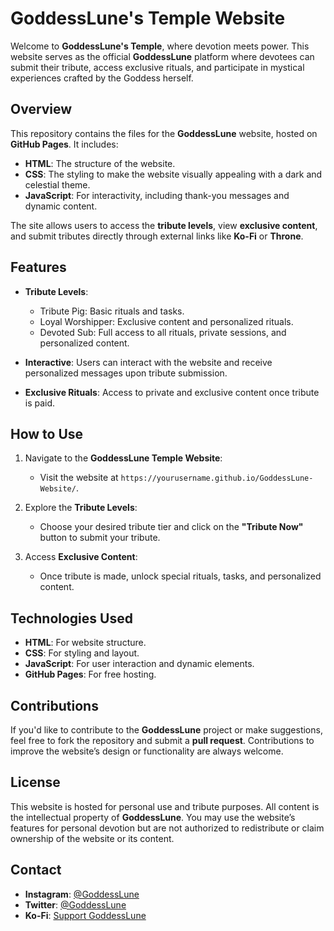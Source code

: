# GoddessLune's Temple Website

Welcome to **GoddessLune's Temple**, where devotion meets power. This website serves as the official **GoddessLune** platform where devotees can submit their tribute, access exclusive rituals, and participate in mystical experiences crafted by the Goddess herself.

## Overview

This repository contains the files for the **GoddessLune** website, hosted on **GitHub Pages**. It includes:
- **HTML**: The structure of the website.
- **CSS**: The styling to make the website visually appealing with a dark and celestial theme.
- **JavaScript**: For interactivity, including thank-you messages and dynamic content.

The site allows users to access the **tribute levels**, view **exclusive content**, and submit tributes directly through external links like **Ko-Fi** or **Throne**.

## Features

- **Tribute Levels**: 
  - Tribute Pig: Basic rituals and tasks.
  - Loyal Worshipper: Exclusive content and personalized rituals.
  - Devoted Sub: Full access to all rituals, private sessions, and personalized content.
  
- **Interactive**: Users can interact with the website and receive personalized messages upon tribute submission.

- **Exclusive Rituals**: Access to private and exclusive content once tribute is paid.

## How to Use

1. Navigate to the **GoddessLune Temple Website**:
   - Visit the website at `https://yourusername.github.io/GoddessLune-Website/`.
   
2. Explore the **Tribute Levels**: 
   - Choose your desired tribute tier and click on the **"Tribute Now"** button to submit your tribute.

3. Access **Exclusive Content**:
   - Once tribute is made, unlock special rituals, tasks, and personalized content.

## Technologies Used

- **HTML**: For website structure.
- **CSS**: For styling and layout.
- **JavaScript**: For user interaction and dynamic elements.
- **GitHub Pages**: For free hosting.

## Contributions

If you'd like to contribute to the **GoddessLune** project or make suggestions, feel free to fork the repository and submit a **pull request**. Contributions to improve the website’s design or functionality are always welcome.

## License

This website is hosted for personal use and tribute purposes. All content is the intellectual property of **GoddessLune**. You may use the website’s features for personal devotion but are not authorized to redistribute or claim ownership of the website or its content.

## Contact

- **Instagram**: [@GoddessLune](https://instagram.com/goddesslunee)
- **Twitter**: [@GoddessLune](https://twitter.com/goddesslunee)
- **Ko-Fi**: [Support GoddessLune](https://ko-fi.com/goddesslune)
